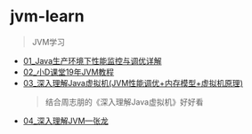 # jvm-learn

> JVM学习

+ [01_Java生产环境下性能监控与调优详解](https://coding.imooc.com/learn/list/241.html)
+ [02_小D课堂19年JVM教程](https://edu.51cto.com/course/18580.html)
+ [03_深入理解Java虚拟机(JVM性能调优+内存模型+虚拟机原理)](bilibili.com/video/av29502877)
  > 结合周志朋的《深入理解Java虚拟机》好好看
+ [04_深入理解JVM—张龙](https://www.bilibili.com/video/av47756459)
